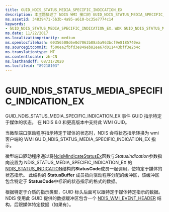 ```yaml
---
title: GUID_NDIS_STATUS_MEDIA_SPECIFIC_INDICATION_EX
description: 本主题描述了 NDIS WMI 接口的 GUID_NDIS_STATUS_MEDIA_SPECIFIC_INDICATION_EX GUID。
ms.assetid: 34839471-5b3b-4a95-a610-bc35e7774c14
keywords:
- GUID_NDIS_STATUS_MEDIA_SPECIFIC_INDICATION_EX，WDK GUID_NDIS_STATUS_MEDIA_SPECIFIC_INDICATION_EX 网络驱动程序
ms.date: 11/22/2017
ms.localizationpriority: medium
ms.openlocfilehash: 60356508d6e0d7063b88a5a963bcf9e8185740ea
ms.sourcegitcommit: f500ea2fbfd3e849eb82ee67d011443bff3e2b4c
ms.translationtype: MT
ms.contentlocale: zh-CN
ms.lasthandoff: 08/31/2020
ms.locfileid: "89218103"
---
```

# <a name="guid_ndis_status_media_specific_indication_ex"></a>GUID_NDIS_STATUS_MEDIA_SPECIFIC_INDICATION_EX

GUID_NDIS_STATUS_MEDIA_SPECIFIC_INDICATION_EX 事件 GUID 指示特定于媒体的状态。 在 NDIS 6.0 和更高版本中支持此 WMI GUID。

当微型端口驱动程序指示特定于媒体的状态时，NDIS 会将状态指示转换为 wmi 客户端的 WMI GUID_NDIS_STATUS_MEDIA_SPECIFIC_INDICATION_EX 指示。

微型端口驱动程序通过将[NdisMIndicateStatusEx](/windows-hardware/drivers/ddi/ndis/nf-ndis-ndismindicatestatusex)函数与*StatusIndication*参数指向设置为 NDIS_STATUS_MEDIA_SPECIFIC_INDICATION_EX 的[NDIS_STATUS_INDICATION](/windows-hardware/drivers/ddi/ndis/ns-ndis-_ndis_status_indication)结构的**StatusCode**成员一起调用，使特定于媒体的状态指示。 此结构的 **StatusBuffer** 成员指向驱动程序分配的缓冲区，该缓冲区包含特定于 **StatusCode**中标识的状态指示的格式的数据。

根据特定于介质的指示类型，GUID 标头后面可以跟特定于媒体特定指示的数据。 NDIS 使用此 GUID 提供的数据缓冲区包含一个 [NDIS_WMI_EVENT_HEADER](/windows-hardware/drivers/ddi/ntddndis/ns-ntddndis-_ndis_wmi_event_header) 结构，后跟媒体特定数据（如果有）。